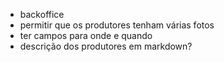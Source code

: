 - backoffice
- permitir que os produtores tenham várias fotos
- ter campos para onde e quando
- descrição dos produtores em markdown?